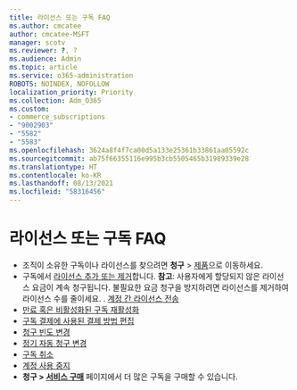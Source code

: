 ```yaml
---
title: 라이선스 또는 구독 FAQ
ms.author: cmcatee
author: cmcatee-MSFT
manager: scotv
ms.reviewer: ?, ?
ms.audience: Admin
ms.topic: article
ms.service: o365-administration
ROBOTS: NOINDEX, NOFOLLOW
localization_priority: Priority
ms.collection: Adm_O365
ms.custom:
- commerce_subscriptions
- "9002903"
- "5582"
- "5583"
ms.openlocfilehash: 3624a8f4f7ca00d5a133e25361b33861aa05592c
ms.sourcegitcommit: ab75f66355116e995b3cb5505465b31989339e28
ms.translationtype: HT
ms.contentlocale: ko-KR
ms.lasthandoff: 08/13/2021
ms.locfileid: "58316456"
---
```

# <a name="license-or-subscription-faq"></a>라이선스 또는 구독 FAQ

- 조직이 소유한 구독이나 라이선스를 찾으려면 **청구** > [제품](https://go.microsoft.com/fwlink/p/?linkid=842054)으로 이동하세요.
- 구독에서 [라이선스 추가 또는 제거](https://docs.microsoft.com/alchemyinsights/how-to-add-or-reduce-licenses)합니다.
    **참고**: 사용자에게 할당되지 않은 라이선스 요금이 계속 청구됩니다. 불필요한 요금 청구을 방지하려면 라이선스를 제거하여 라이선스 수를 줄이세요.
. [계정 간 라이선스 전송](https://docs.microsoft.com/alchemyinsights/transfer-licenses-between-tenants)
- [만료 혹은 비활성화된 구독 재활성화](https://go.microsoft.com/fwlink/p/?linkid=2117519)
- [구독 결제에 사용된 결제 방법 편집](https://go.microsoft.com/fwlink/p/?linkid=2117167)
- [청구 빈도 변경](https://go.microsoft.com/fwlink/p/?linkid=2119112)
- [정기 자동 청구 변경](https://go.microsoft.com/fwlink/p/?linkid=2119216)
- [구독 취소](https://go.microsoft.com/fwlink/p/?linkid=2119113)
- [계정 사용 중지](https://docs.microsoft.com/alchemyinsights/how-to-close-your-account)
- **청구 > [서비스 구매](https://go.microsoft.com/fwlink/p/?linkid=868433)** 페이지에서 더 많은 구독을 구매할 수 있습니다.